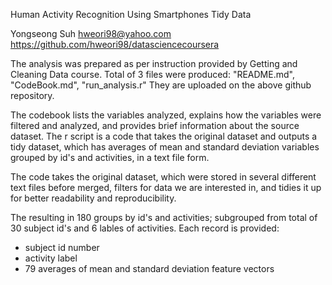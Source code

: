 Human Activity Recognition Using Smartphones Tidy Data

Yongseong Suh
hweori98@yahoo.com
https://github.com/hweori98/datasciencecoursera

The analysis was prepared as per instruction provided by Getting and Cleaning Data course. Total of 3 files were produced: "README.md", "CodeBook.md", "run_analysis.r" They are uploaded on the above github repository. 

The codebook lists the variables analyzed, explains how the variables were filtered and analyzed, and provides brief information about the source dataset. The r script is a code that takes the original dataset and outputs a tidy dataset, which has averages of mean and standard deviation variables grouped by id's and activities, in a text file form. 

The code takes the original dataset, which were stored in several different text files before merged, filters for data we are interested in, and tidies it up for better readability and reproducibility. 

The resulting in 180 groups by id's and activities; subgrouped from total of 30 subject id's and 6 lables of activities. Each record is provided:
- subject id number
- activity label
- 79 averages of mean and standard deviation feature vectors


